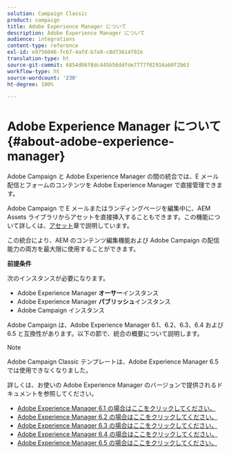 ```yaml
---
solution: Campaign Classic
product: campaign
title: Adobe Experience Manager について
description: Adobe Experience Manager について
audience: integrations
content-type: reference
exl-id: e9756046-fc67-4afd-b7a9-c8d73614f02e
translation-type: ht
source-git-commit: 6854d06f8dc445b56ddfde7777f02916a60f2b63
workflow-type: ht
source-wordcount: '230'
ht-degree: 100%

---
```


# Adobe Experience Manager について{#about-adobe-experience-manager}

Adobe Campaign と Adobe Experience Manager の間の統合では、E メール配信とフォームのコンテンツを Adobe Experience Manager で直接管理できます。

Adobe Campaign で E メールまたはランディングページを編集中に、AEM Assets ライブラリからアセットを直接挿入することもできます。この機能について詳しくは、[アセット](../../integrations/using/sharing-assets-with-adobe-experience-cloud.md)章で説明しています。

この統合により、AEM のコンテンツ編集機能および Adobe Campaign の配信能力の両方を最大限に使用することができます。

**前提条件**

次のインスタンスが必要になります。

* Adobe Experience Manager **オーサー**&#x200B;インスタンス
* Adobe Experience Manager **パブリッシュ**&#x200B;インスタンス
* Adobe Campaign インスタンス

Adobe Campaign は、Adobe Experience Manager 6.1、6.2、6.3、6.4 および 6.5 と互換性があります。以下の節で、統合の概要について説明します。

>[!NOTE]
>
>Adobe Campaign Classic テンプレートは、Adobe Experience Manager 6.5 では使用できなくなりました。

詳しくは、お使いの Adobe Experience Manager のバージョンで提供されるドキュメントを参照してください。

* [Adobe Experience Manager 6.1 の場合はここをクリックしてください。](https://docs.adobe.com/docs/en/aem/6-1/administer/integration/marketing-cloud/campaign/campaignonpremise.html)
* [Adobe Experience Manager 6.2 の場合はここをクリックしてください。](https://docs.adobe.com/docs/en/aem/6-2/administer/integration/marketing-cloud/campaign/campaignonpremise.html)
* [Adobe Experience Manager 6.3 の場合はここをクリックしてください。](https://helpx.adobe.com/experience-manager/6-3/sites/administering/using/campaignonpremise.html)
* [Adobe Experience Manager 6.4 の場合はここをクリックしてください。](https://helpx.adobe.com/experience-manager/6-4/sites/administering/using/campaignonpremise.html)
* [Adobe Experience Manager 6.5 の場合はここをクリックしてください。](https://helpx.adobe.com/jp/experience-manager/6-5/sites/administering/using/campaignonpremise.html)
